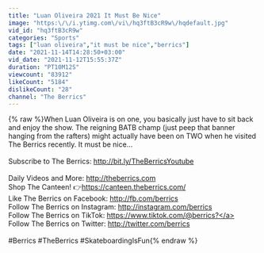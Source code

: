 ```yaml
---
title: "Luan Oliveira 2021 It Must Be Nice"
image: "https:\/\/i.ytimg.com\/vi\/hq3ftB3cR9w\/hqdefault.jpg"
vid_id: "hq3ftB3cR9w"
categories: "Sports"
tags: ["luan oliveira","it must be nice","berrics"]
date: "2021-11-14T14:28:50+03:00"
vid_date: "2021-11-12T15:55:37Z"
duration: "PT10M12S"
viewcount: "83912"
likeCount: "5184"
dislikeCount: "28"
channel: "The Berrics"
---
```

{% raw %}When Luan Oliveira is on one, you basically just have to sit back and enjoy the show. The reigning BATB champ (just peep that banner hanging from the rafters) might actually have been on TWO when he visited The Berrics recently. It must be nice…<br /><br />Subscribe to The Berrics: <a rel="nofollow" target="blank" href="http://bit.ly/TheBerricsYoutube">http://bit.ly/TheBerricsYoutube</a><br /><br />Daily Videos and More: <a rel="nofollow" target="blank" href="http://theberrics.com">http://theberrics.com</a><br />Shop The Canteen! 👉<a rel="nofollow" target="blank" href="https://canteen.theberrics.com/">https://canteen.theberrics.com/</a><br />Like The Berrics on Facebook: <a rel="nofollow" target="blank" href="http://fb.com/berrics">http://fb.com/berrics</a><br />Follow The Berrics on Instagram:  <a rel="nofollow" target="blank" href="http://instagram.com/berrics">http://instagram.com/berrics</a><br />Follow The Berrics on TikTok: <a rel="nofollow" target="blank" href="https://www.tiktok.com/@berrics?">https://www.tiktok.com/@berrics?</a><br />Follow The Berrics on Twitter: <a rel="nofollow" target="blank" href="http://twitter.com/berrics">http://twitter.com/berrics</a><br /><br />#Berrics #TheBerrics #SkateboardingIsFun{% endraw %}
